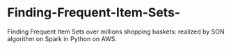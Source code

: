 # Finding-Frequent-Item-Sets-
Finding Frequent Item Sets over millions shopping baskets: realized by SON algorithm on Spark in Python on AWS.
